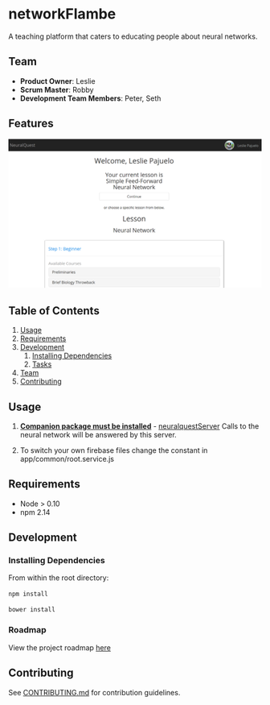 # networkFlambe
A teaching platform that caters to educating people about neural networks.

## Team

  - __Product Owner__: Leslie
  - __Scrum Master__: Robby
  - __Development Team Members__: Peter, Seth

## Features

![Screenshot after signing in](./readme.png?raw=true "Main lessons page")

## Table of Contents

1. [Usage](#Usage)
1. [Requirements](#requirements)
1. [Development](#development)
    1. [Installing Dependencies](#installing-dependencies)
    1. [Tasks](#tasks)
1. [Team](#team)
1. [Contributing](#contributing)

## Usage

1. __[Companion package must be installed](https://github.com/networkFlambe/neuralquestServer)__ - [neuralquestServer](https://github.com/networkFlambe/neuralquestServer) Calls to the neural network will be answered by this server.

1. To switch your own firebase files change the constant in app/common/root.service.js


## Requirements

- Node > 0.10
- npm 2.14

## Development

### Installing Dependencies

From within the root directory:

```npm install```

```bower install```

### Roadmap

View the project roadmap [here](https://waffle.io/networkFlambe/networkFlambe)


## Contributing

See [CONTRIBUTING.md](CONTRIBUTING.md) for contribution guidelines.

